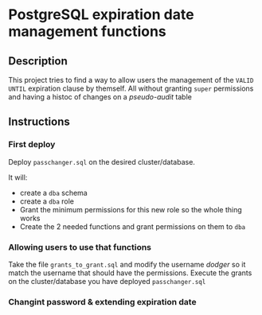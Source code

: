 # PostgreSQL expiration date management functions

## Description

This project tries to find a way to allow users the management of the `VALID UNTIL` expiration clause by themself.
All without granting `super` permissions and having a histoc of changes on a _pseudo-audit_ table

## Instructions

### First deploy
Deploy `passchanger.sql` on the desired cluster/database.

It will:
  * create a `dba` schema
  * create a `dba` role
  * Grant the minimum permissions for this new role so the whole thing works
  * Create the 2 needed functions and grant permissions on them to `dba`


### Allowing users to use that functions
Take the file `grants_to_grant.sql` and modify the username _dodger_ so it match the username that should have the permissions.
Execute the grants on the cluster/database you have deployed `passchanger.sql`


### Changint password & extending expiration date



